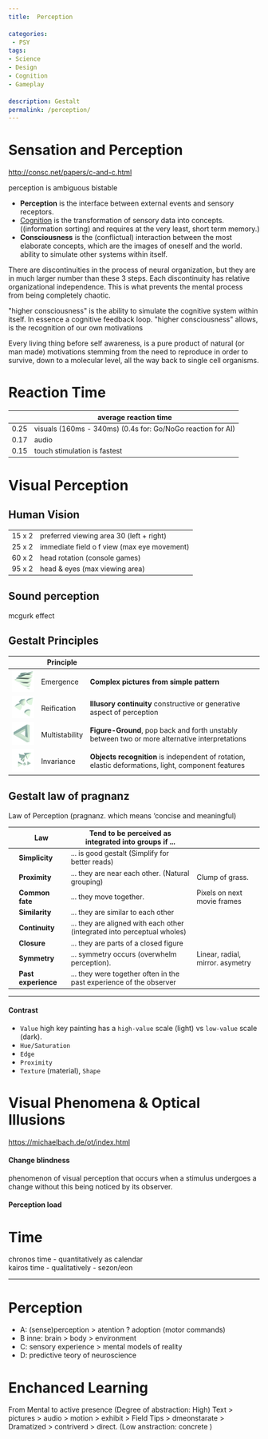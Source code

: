 ```yaml
---
title:  Perception

categories:
 - PSY
tags:
- Science
- Design
- Cognition
- Gameplay

description: Gestalt
permalink: /perception/
---
```


# Sensation and Perception


http://consc.net/papers/c-and-c.html

perception is ambiguous bistable



- **Perception** is the interface between external events and sensory receptors.  
- [Cognition](/cognition/) is the transformation of sensory data into concepts.  ((information sorting) and requires at the very least, short term memory.)  
- **Consciousness** is the (conflictual) interaction between the most elaborate concepts, which are the images of oneself and the world.  
ability to simulate other systems within itself.

There are discontinuities in the process of neural organization, but they are in much larger number than these 3 steps. Each discontinuity has relative organizational independence. This is what prevents the mental process from being completely chaotic.

"higher consciousness" is the ability to simulate the cognitive system within itself. In essence a cognitive feedback loop.
 "higher consciousness" allows, is the recognition of our own motivations

Every living thing before self awareness, is a pure product of natural (or man made) motivations stemming from the need to reproduce in order to survive, down to a molecular level, all the way back to single cell organisms.



# Reaction Time

| | average reaction time |
|---|---|
0.25 | visuals (160ms - 340ms) (0.4s for: Go/NoGo reaction for AI)
0.17 | audio
0.15 | touch stimulation is fastest



# Visual Perception

## Human Vision

| | |
|---|---|
15 x 2 | preferred viewing area 30 (left + right)  
25 x 2 | immediate field o f view (max eye movement)  
60 x 2 | head rotation  (console games)  
95 x 2 | head & eyes  (max viewing area)   


## Sound perception
mcgurk effect


## Gestalt Principles


| |Principle |   |
| - | - |- |
<img src="/src/gestalt/gestprinc_v1.0003.png" width="100">  |Emergence | **Complex pictures from simple pattern**
<img src="/src/gestalt/gestprinc_v1.0001.png" width="100"> |Reification |  **Illusory continuity** constructive or generative aspect of perception
<img src="/src/gestalt/gestprinc_v1.0002.png" width="100"> |Multistability | **Figure-Ground**,  pop back and forth unstably between two or more alternative interpretations     
<img src="/src/gestalt/gestprinc_v1.0004.png" width="100">|Invariance | **Objects recognition** is  independent of rotation, elastic deformations, light, component features


## Gestalt law of pragnanz

Law of Perception (pragnanz. which means ‘concise and meaningful)

||Law |Tend to be perceived as integrated into groups if ... |  |
| - | - | - |- |
||**Simplicity** | ... is good gestalt  (Simplify for better reads)
||**Proximity** | ... they are near each other. (Natural grouping) | Clump of grass.
||**Common fate**  |... they move together. | Pixels on next movie frames
|| **Similarity** |  ... they are similar to each other
| | **Continuity**|  ... they are aligned with each other (integrated into perceptual wholes)
| | **Closure**|  ... they are parts of a closed figure
|| **Symmetry**| ... symmetry occurs (overwhelm perception). | Linear, radial, mirror. asymetry
| | **Past experience** | ... they were together often in the past experience of the observer |


---


#### Contrast   
- `Value` high key painting has a `high-value` scale (light) vs `low-value` scale (dark).  
- `Hue/Saturation`  
- `Edge`  
- `Proximity`  
- `Texture` (material), `Shape`

#  Visual Phenomena & Optical Illusions

https://michaelbach.de/ot/index.html

#### Change blindness
phenomenon of visual perception that occurs when a stimulus undergoes a change without this being noticed by its observer.

#### Perception load

# Time
chronos time - quantitatively as calendar    
kairos time - qualitatively - sezon/eon

--------------
# Perception
- A: (sense)perception > atention ? adoption (motor commands)
- B inne: brain > body > environment
- C: sensory experience > mental models of reality
- D: predictive teory of neuroscience

# Enchanced Learning
From Mental to active presence
(Degree of  abstraction: High) Text > pictures > audio > motion > exhibit > Field Tips > dmeonstarate > Dramatized > contriverd > direct.  (Low anstraction: concrete )

